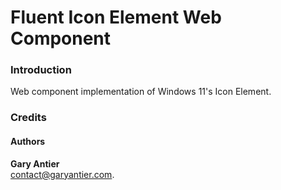 # Fluent Icon Element Web Component

### Introduction

Web component implementation of Windows 11's Icon Element.

### Credits
#### Authors

**Gary Antier**\
[contact@garyantier.com](mailto:contact@garyantier.com).
